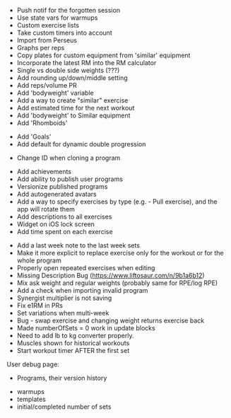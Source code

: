 - Push notif for the forgotten session
- Use state vars for warmups
- Custom exercise lists
- Take custom timers into account
- Import from Perseus
- Graphs per reps
- Copy plates for custom equipment from 'similar' equipment
- Incorporate the latest RM into the RM calculator
- Single vs double side weights (???)
- Add rounding up/down/middle setting
- Add reps/volume PR
- Add 'bodyweight' variable
- Add a way to create "similar" exercise
- Add estimated time for the next workout
- Add 'bodyweight' to Similar equipment
- Add 'Rhomboids' 
* Add 'Goals'
* Add default for dynamic double progression
- Change ID when cloning a program

* Add achievements
* Add ability to publish user programs
* Versionize published programs
* Add autogenerated avatars
* Add a way to specify exercises by type (e.g. - Pull exercise), and the app will rotate them
* Add descriptions to all exercises
* Widget on iOS lock screen
* Add time spent on each exercise

- Add a last week note to the last week sets
- Make it more explicit to replace exercise only for the workout or for the whole program
- Properly open repeated exercises when editing
- Missing Description Bug (https://www.liftosaur.com/n/9b1a6b12)
- Mix ask weight and regular weights (probably same for RPE/log RPE)
- Add a check when importing invalid program
- Synergist multiplier is not saving
- Fix e1RM in PRs
- Set variations when multi-week
- Bug - swap exercise and changing weight returns exercise back
- Made numberOfSets = 0 work in update blocks
- Need to add lb to kg converter properly.
- Muscles shown for historical workouts
- Start workout timer AFTER the first set

User debug page:
- Programs, their version history

* warmups
* templates
* initial/completed number of sets